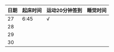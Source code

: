 日期|起床时间|运动20分钟签到|睡觉时间
:---------------|:---------------|:---------------|:---------------
27|6:45|√| |
28| | | |
29| | | |
30| | | |
